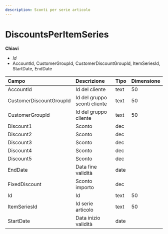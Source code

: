 ```yaml
---
description: Sconti per serie articolo
---
```


# DiscountsPerItemSeries

  
 **Chiavi**

* _Id_
* AccountId, CustomerGroupId, CustomerDiscountGroupId, ItemSeriesId, StartDate, EndDate

| Campo | Descrizione | Tipo | Dimensione |
| :--- | :--- | :--- | :--- |
| AccountId | Id del cliente | text | 50 |
| CustomerDiscountGroupId | Id del gruppo sconti cliente | text | 50 |
| CustomerGroupId | Id del gruppo cliente | text | 50 |
| Discount1 | Sconto | dec |  |
| Discount2 | Sconto | dec |  |
| Discount3 | Sconto | dec |  |
| Discount4 | Sconto | dec |  |
| Discount5 | Sconto | dec |  |
| EndDate | Data fine validità | date |  |
| FixedDiscount | Sconto importo | dec |  |
| Id | Id | text | 50 |
| ItemSeriesId | Id serie articolo | text | 50 |
| StartDate | Data inizio validità | date |  |

